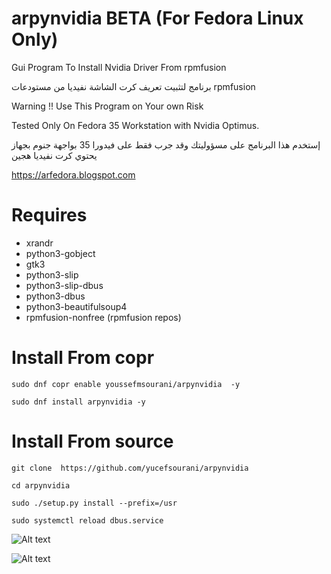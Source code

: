 # arpynvidia BETA (For Fedora Linux Only)
Gui Program To Install Nvidia Driver From rpmfusion 

برنامج لتثبيت تعريف كرت الشاشة نفيديا من مستودعات rpmfusion


Warning !! Use This Program on Your own Risk

Tested Only On Fedora 35  Workstation with Nvidia Optimus.


إستخدم هذا البرنامج على مسؤوليتك وقد جرب فقط على فيدورا 35 بواجهة جنوم بجهاز يحتوي كرت نفيديا هجين


https://arfedora.blogspot.com


# Requires

 * xrandr
 * python3-gobject
 * gtk3
 * python3-slip
 * python3-slip-dbus
 * python3-dbus
 * python3-beautifulsoup4
 * rpmfusion-nonfree (rpmfusion repos)

# Install From copr
``` sudo dnf copr enable youssefmsourani/arpynvidia  -y ```

``` sudo dnf install arpynvidia -y ```

# Install From source
``` git clone  https://github.com/yucefsourani/arpynvidia ```

``` cd arpynvidia ```

``` sudo ./setup.py install --prefix=/usr ```

``` sudo systemctl reload dbus.service ```


![Alt text](https://raw.githubusercontent.com/yucefsourani/arpynvidia/main/Screenshot_1.jpg "Screenshot")

![Alt text](https://raw.githubusercontent.com/yucefsourani/arpynvidia/main/Screenshot_2.jpg "Screenshot")
